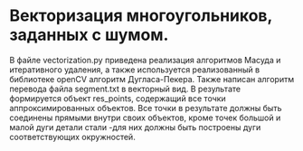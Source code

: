 # Векторизация многоугольников, заданных с шумом.

В файле vectorization.py приведена реализация алгоритмов Масуда и итеративного удаления, а также используется реализованный в библиотеке openCV алгоритм Дугласа-Пекера.
Также написан алгоритм перевода файла segment.txt в векторный вид.
В результате формируется объект res_points, содержащий все точки аппроксимированных объектов. 
Все точки в результате должны быть соединены прямыми внутри своих объектов, кроме точек большой и малой дуги детали стали -для них должны быть построены дуги соответствующих окружностей.
